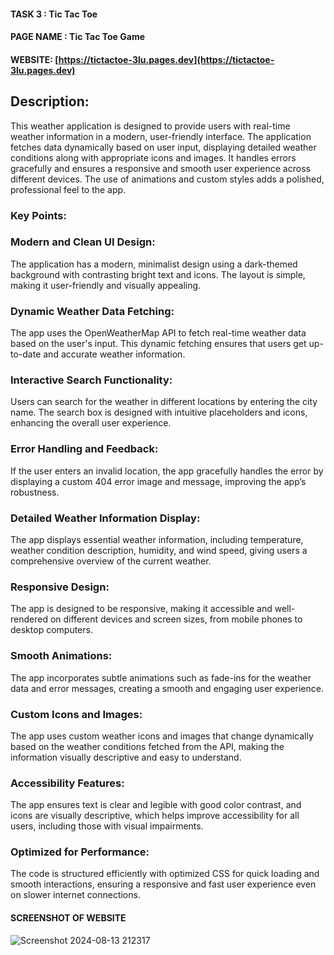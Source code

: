 
#### TASK 3  : Tic Tac Toe

#### PAGE NAME : Tic Tac Toe Game

#### WEBSITE: [https://tictactoe-3lu.pages.dev](https://tictactoe-3lu.pages.dev)

## Description:

This weather application is designed to provide users with real-time weather information in a modern, user-friendly interface. The application fetches data dynamically based on user input, displaying detailed weather conditions along with appropriate icons and images. It handles errors gracefully and ensures a responsive and smooth user experience across different devices. The use of animations and custom styles adds a polished, professional feel to the app.

### Key Points:

### Modern and Clean UI Design:
The application has a modern, minimalist design using a dark-themed background with contrasting bright text and icons. The layout is simple, making it user-friendly and visually appealing.

### Dynamic Weather Data Fetching:
The app uses the OpenWeatherMap API to fetch real-time weather data based on the user's input. This dynamic fetching ensures that users get up-to-date and accurate weather information.

### Interactive Search Functionality:
Users can search for the weather in different locations by entering the city name. The search box is designed with intuitive placeholders and icons, enhancing the overall user experience.

### Error Handling and Feedback:
If the user enters an invalid location, the app gracefully handles the error by displaying a custom 404 error image and message, improving the app’s robustness.

### Detailed Weather Information Display:
The app displays essential weather information, including temperature, weather condition description, humidity, and wind speed, giving users a comprehensive overview of the current weather.

### Responsive Design:
The app is designed to be responsive, making it accessible and well-rendered on different devices and screen sizes, from mobile phones to desktop computers.

### Smooth Animations:
The app incorporates subtle animations such as fade-ins for the weather data and error messages, creating a smooth and engaging user experience.

### Custom Icons and Images:
The app uses custom weather icons and images that change dynamically based on the weather conditions fetched from the API, making the information visually descriptive and easy to understand.

### Accessibility Features:
The app ensures text is clear and legible with good color contrast, and icons are visually descriptive, which helps improve accessibility for all users, including those with visual impairments.

### Optimized for Performance:
The code is structured efficiently with optimized CSS for quick loading and smooth interactions, ensuring a responsive and fast user experience even on slower internet connections.

#### SCREENSHOT OF WEBSITE

![Screenshot 2024-08-13 212317](https://github.com/user-attachments/assets/832f014f-362c-43e9-88f5-933e925c0556)
